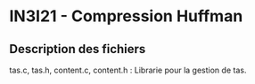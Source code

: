 # IN3I21 - Compression Huffman

## Description des fichiers
tas.c, tas.h, content.c, content.h : Librarie pour la gestion de tas.
